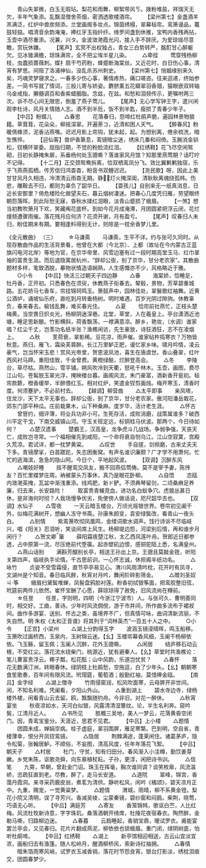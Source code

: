 <!-- { "loadSidebar": true } -->
　　青山失翠微，白玉无瑕玷。梨花和雨舞，柳絮带风ㄎ。拨粉堆盐，祥瑞天无欠，丰年气象添。乱飘湿僧舍茶烟，密洒透歌楼酒帘。
　　【梁州第七】金盏酒羊羔满泛，红炉中兽炭频添。兰堂画阁多妆点。锦茵绣榻，翠幕毡帘。鸾箫谩品，鼍鼓轻掂。唱清音余韵淹淹，捧红牙玉指纤纤。绮罗间盏到休推，宝鸭内香残再拈，玉壶中酒尽重添。况兼，兴タ。金波潋滟霞光闪，接入手不辞厌。为爱琼瑶尽意瞻，赏玩休嫌。
　　【尾声】玄冥不出权独占，青女三白势转严，酩酊甘心醉躯欠。见冰锥满檐，琼珠满帘，全不把尘埃半星儿染。
　　△牵挂
　　莺穿残杨柳枝，虫蠹损蔷薇刺。蝶扌扇干芍药粉，蜂蹙断海棠丝。又近花时，白日伤心事，清宵有梦思。间阻了洛浦神仙，没乱杀苏州刺史。
　　【梁州第七】俏姻缘别来久矣，巧魂灵梦寝求之。一春多少伤心事，著情疼热，痛口嗟咨。往来迢递，终始参差。一简书写就了情词，三般儿寄与娇姿。麝脐薰五花瓣翠羽香钿，猫眼嵌双转轴乌金戒指，獭髓调百和香紫蜡胭脂。念兹，在兹。和愁和泪频传示，更嘱咐两三次。诉不尽心间无限思，倒羞了燕子莺儿。
　　【尾声】无心学写钟王字，遣兴闲观李杜诗，风月关情随人志。酒不到半卮，饭不到半匙，瘦损了青春少年子。
　　【中吕】粉蝶儿
　　△春思
　　花落春归，怨啼红杜鹃声脆，遍园林景物狼籍。草茸茸，花朵朵，柳摇深翠。开遍荼コ，近清和困人天气。
　　【醉春风】粉暖倩蜂须，泥香沾燕嘴。迟迟月影上帘钩，犹未起，起。为想别离，倦余梳洗，暗生憔悴。
　　【迎仙客】兽炉香篆息，鸾镜暗尘迷，绣床几番和闷倚。玉腕消金钏松，钗横环翠委。屈指归期，不觉的粉脸流红泪。
　　【红绣鞋】花飞尽空闲鸳砌，日初长静掩朱扉，系垂杨何处玉骢嘶？落谁家风月馆？知那里燕莺期？话叮咛不记得。
　　【十二月】正交颈鸳鸯拆离，恰双栖鸾凤分飞。效比翼鹣鹣独宿，乐于飞燕燕孤栖。传芳信归鸿杳杳，盼音书双鲤迟迟。
　　【尧民歌】呀，因此上美甘甘风月久相违，冷清清云雨杳无期。静灯火掩深闺，清耿耿离魂绕孤帏。伤悲，雕鞍去不归，都则为辜负了韶华日。
　　【耍孩儿】自别来无一纸真消息，日近长安那里？倚危楼险化做望夫石，暮云烟树凄迷。把春心几度凭归雁，劳望眼终朝怨落晖。到此际愁无寐，昏秋水揉红泪眼，淡青山蹙损了蛾眉。
　　【一煞】想当初教吹箫月下欢，笑藏阄花底杯。到如今花月成淹滞，月团圆紧把浮云闭，花烂熳频遭骤雨催。落花残月应何济？花须开谢，月有盈亏。
　　【尾声】叹春归人未归，盼佳期未有期。要相逢料得别无计，则除是一枕余香梦儿里。

《全元散曲》 （三） 
　　☆马谦斋
　　马谦斋，生平不详。约与张可久同时。从现存散曲作品的生活背景看，他曾在大都（今北京）、上都（故址在今内蒙古正蓝旗闪电河北岸）等地为官，在京华帝里、风雪边塞有过一段时期高堂玉马、红巾翠袖的富贵生涯。而后退隐寓居杭州，“辞却公衙，别了京华，甘分老农家”。其散曲题材多样，笔致洒脱，摹物状情造语娴熟，人生感慨亦不少，风格略近于雅。
　　○小令
　　【中吕】快活三过朝天子四边静
　　△春
　　海棠娇，恰睡足，牡丹香，正开初。只悉春色在须臾，休教燕子衔春去。辇毂，景物，芳草碧重城路。五花娇马七香车，帘挂锦珂鸣玉。箫鼓声中，园林佳处，翠鬟歌红袖舞。近黄公酒垆，诵坡仙乐府，直吃到月转垂杨树。明时难遇，百岁光阴过隙驹。休教辜负，春来春去。榆钱乱舞，难买春光住。
　　△夏
　　恰帘前社燕忙，正枝头楚梅黄。当空畏日炽炎光，杨柳阴迷深巷。北堂，草堂，人在羲皇上。亭台潇洒近池塘，睡足思新酿。竹影横斜，荷香飘荡，一襟满意凉。醉乡，艳妆，〔水调〕谁家唱？红尘千丈，岂羡功名纸半张？渔樵闲访，先生豪放，诗狂酒狂，志不在凌烟上。
　　△秋
　　芰荷衰，翠影稀。豆花凉，雨声催。谁家砧杵捣寒衣？万物皆秋意。燕归，雁飞，霜染芙蓉醉。长江万里鲈正肥，谩忆家乡味。啸月吟情，凌云豪气，岂当怀宋玉悲！赏风光帝里，贺恩波凤池，喜生在唐虞世。香山叠翠，红叶西风衬马蹄。重阳佳致，千金曾费。黄橙绿醅，烂醉登高会。
　　△冬
　　李陵台，草尽枯。燕然山，雪平铺。朔风吹冷到天衢，怒吼千林木。玉壶，画图，费尽江山句。苍髯脱玉翠光浮，掩映楼台暮。画阁风流，朱门豪富，酒新香开瓮初。毡帘款簌，橙香缓举，半醉偎红玉。相对红炉，笑遣金钗剪画烛。梅开寒玉，清香时度。何须蹇驴，不必前村去。
　　【越调】柳营曲
　　△太平即事
　　亲凤塔，住龙沙，天下太平无事也。辞却公衙，别了京华，甘分老农家。傲河阳潘岳栽花，郊东门邵平种瓜。庄前栽果木，山下种桑麻。度岁华，活计老生涯。
　　△怀古
　　曾窨约，细评薄，将业兵功非小可。生死存活，成败消磨，战策属谁多？破西川平定干戈，下南交威镇山河。守玉关班定远，标铜柱马伏波。那两个，今日待如何？
　　△楚汉遗事
　　楚霸王，汉高皇，龙争虎斗几战场。争弱争强，天丧天亡，成败岂寻常。一个福相催先到咸阳，一个命将衰自刎乌江。江山空寂寞，宫殿久荒凉。君试详，都一枕梦黄粱。
　　△叹世
　　手自搓，剑频磨，古来丈夫天下多。青镜摩挲，白首蹉跎，失志困衡窝。有声名谁识廉颇？广才学不用萧何。忙忙的逃海滨，急急的隐山阿。今日个，平地起风波。
　　【双调】沉醉东风
　　△嘲妓好睡
　　摇不醒鸾交凤友，搬不回燕侣莺俦。莫不是宰予妻，陈抟友？百忙里蝶梦庄周。衲被蒙头万事休，真乃是眠花卧柳。
　　△自悟
　　恣瓯内潋滟英掩，瓦盆中渐浅重添。线鸡肥，新ド酽。不须典琴留剑，二顷桑麻足养廉，归去来，长安路险！
　　取富贵青蝇竞血，进功名白蚁争穴。虎狼丛甚日休，是非海何时彻？人我场慢争优劣，免使傍人做话说，咫尺韶华去也。
　　【双调】水仙子
　　△雪夜
　　一天云暗玉楼台，万顷光摇银世界。卷帘初见阑干外，似梅花满树开，想幽人冻守书斋。孙康朱颜变，袁安绿鬓改，看青山一夜头白。
　　△别情
　　紫鸾箫吹彻凤凰鸣，金缕词歌水调声。饯行诗诉不尽临岐兴，唱《阳关》忍泪听，笑谈间席上风生。杨柳堤边怨，河梁别后情，再和谁步月闲行？
　　△贺文卿篥
　　薛阳霜夜楚江秋，太乙西风莲叶舟。贺郎近日都参透，占中原第一流，尽压绝前代箜篌。起赤壁矶边恨，感铜驼陌上悉，名满皇州。
　　△燕山话别
　　满斟芳醑别长亭，相送王孙出上京。王骢且莫敲金镫，听阳关第四声，临岐执手论情。千古思前训，一心怀志诚，休担阁半纸功名。
　　△咏竹
　　贞姿不受雪霜侵，直节亭亭易见心。渭川风雨清吟枕，花开时有凤寻，文湖州是个知音。春日临风醉，秋宵对月吟，舞闲阶碎影筛金。
　　△赠刘圣奴ㄐ·筝
　　蛾眉扫黛鬓堆蝉，凤髻盘鸦脸衬莲。粉香初拭银筝面，把鸾胶整旧弦，玳筵前两件儿依然。崔怀宝酬了心愿，薛琼琼得了赦免，旧风流尚在樽前。
　　☆任昱
　　任昱，字则明，四明（今浙江宁波市）人。与张可久、曹明善同时，相交好。工曲，善诗。少年时风流倜傥，游于市井间，所作曲多流布于裙衩间。曲作多游宴、送别、怀古之类，虽境界不广，但真情可咏，曲词清新流丽，不失自然。明·朱权《太和正音谱》将其列于“词林英杰”一百五十人之中。
　　○小令
　　【正宫】小梁州
　　△湖上分韵得玉字
　　波涵玉镜浸晴晖，鸣玉船移。玉箫吹过画桥西，玉泉内，玉树锦云迷。【幺】玉楼帘幕香风细，玉阑干杨柳依依。飞玉觞，留玉佩；玉阑人沉醉，花外玉骢嘶。
　　△闲居
　　结庐移石动云根，不受红尘。落花流水绕柴门，桃源近，犹有避秦人。【幺】草堂时共渔樵论：笔儿曹富贵浮云。椰子瓢，松花酝；山中风韵，乐道岂忧贫？
　　△春怀
　　落花无数满汀洲，转眼春休。绿阴枝上杜鹃愁，空拖逗，白了少年头。【幺】朝朝寒食笙歌奏，百年间有限风流。玳瑁筵，葡萄酒；殷勤红袖，莫惜捧金瓯。
　　【南吕】金字经
　　△湖上僧寺
　　竹雨侵窗润，松风吹面寒，云母屏开非世间。闲，不知名利难。凭阑看，夕阳山外山。
　　△重到湖上
　　碧水寺边寺，绿杨楼外楼，闲看青山云去留。鸥，飘飘随钓舟。今非旧，对花一醉休。
　　△秋宵宴坐
　　秋夜凉如水，天河白似银，风露清清湿簟纹。论，半生名利奔。窥吟鬓，江清月近人。
　　△书所见
　　胜概三吴地，美人一梦云，花落黄昏空闭门。因，青鸾宝鉴分。天涯近，思君不见君。
　　【中吕】上小楼
　　△题情
　　团圆未成，婵娟空病。桂子虚庭，翠羽围屏，雁足寒檠。巴到明，空自省，青楼薄幸，恨分开凤钗鸾镜。
　　△隐居
　　荆棘满途，蓬莱闲住。诸葛茅庐，隐令松菊，张翰居鲈。不顺俗，不妄图，清高风度，任年年落花飞絮。
　　【中吕】朝天子
　　△村居
　　杜门，守贫，知有归田分。春风渐入小洼樽，勤饮姜芽嫩。乡党朱陈，讴歌尧舜，向东皋植杖耘。子孙，更淳，闲把诗书训。
　　△信笔
　　九霄，早朝，曾赴金门诏。珠玉在挥毫，胸次谁同调？谈笑枚皋，风流温峤，恣疏狂直到老。尽教，醉了，走马长安道。
　　△道院
　　翠峰，锦宫，香霭丹霞洞。来寻采药鹿皮翁，煮茗为清供。静听松风，闲吟《橘颂》，碧天凉月正中。九重，赐宠，一觉黄粱梦。
　　△题情
　　渭城，雨晴，柳不系黄金镫。梨花小院又清明，误了寻芳兴。香减吴绫，尘蒙秦镜，碧纱窗和闷扃。柴荆，晓莺，巧语无心听。
　　【中吕】满庭芳
　　△寄友
　　香笼锦帏，歌讴白苎，人比红梅。风流杜牧新诗意，字字珠玑。桑落酒朝开绮席，杜陵花夜宿春衣。陶然醉，金勒马嘶，归路柳边迷。
　　△春暮
　　云扃睡起，香销宝鼎，暧试罗衣。甫能宴罢兰亭会，又见春归。花片片翻成燕泥，柳依依也锁蛾眉。重门闭，绿阴树底，怕听杜鹃啼。
　　【中吕】红绣鞋
　　△湖上
　　新亭馆相迎相送，古云山宜淡宜浓，画船归去有渔篷。随人松岭月，醒酒柳桥风，索新诗红袖拥。
　　△春情
　　暗朱箔雨寒风峭，试罗衣玉减香销，落花时节怨良宵。银台灯影淡，绣枕泪痕交，团圆春梦少。
